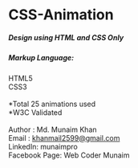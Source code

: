 # CSS-Animation
##### Design using HTML and CSS Only
##### Markup Language:
HTML5 </br>
CSS3 </br></br>
*Total 25 animations used</br>
*W3C Validated</br></br>
Author : Md. Munaim Khan </br>
Email  : khanmail2599@gmail.com </br>
LinkedIn: munaimpro </br>
Facebook Page: Web Coder Munaim

